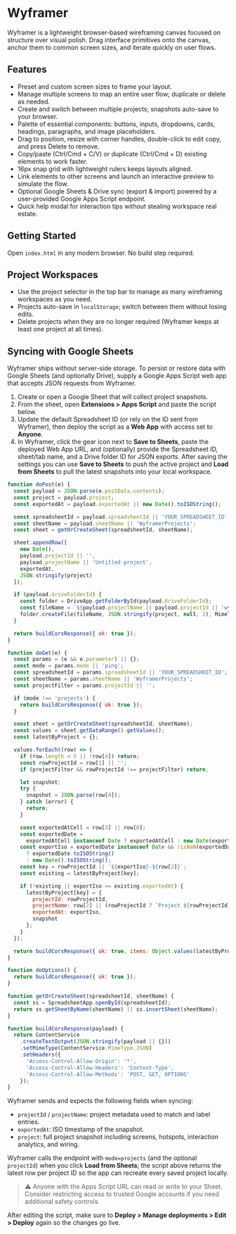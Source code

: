 # Wyframer

Wyframer is a lightweight browser-based wireframing canvas focused on structure over visual polish. Drag interface primitives onto the canvas, anchor them to common screen sizes, and iterate quickly on user flows.

## Features

- Preset and custom screen sizes to frame your layout.
- Manage multiple screens to map an entire user flow; duplicate or delete as needed.
- Create and switch between multiple projects; snapshots auto-save to your browser.
- Palette of essential components: buttons, inputs, dropdowns, cards, headings, paragraphs, and image placeholders.
- Drag to position, resize with corner handles, double-click to edit copy, and press Delete to remove.
- Copy/paste (Ctrl/Cmd + C/V) or duplicate (Ctrl/Cmd + D) existing elements to work faster.
- 16px snap grid with lightweight rulers keeps layouts aligned.
- Link elements to other screens and launch an interactive preview to simulate the flow.
- Optional Google Sheets & Drive sync (export & import) powered by a user-provided Google Apps Script endpoint.
- Quick help modal for interaction tips without stealing workspace real estate.

## Getting Started

Open `index.html` in any modern browser. No build step required.

## Project Workspaces

- Use the project selector in the top bar to manage as many wireframing workspaces as you need.
- Projects auto-save in `localStorage`; switch between them without losing edits.
- Delete projects when they are no longer required (Wyframer keeps at least one project at all times).

## Syncing with Google Sheets

Wyframer ships without server-side storage. To persist or restore data with Google Sheets (and optionally Drive), supply a Google Apps Script web app that accepts JSON requests from Wyframer.

1. Create or open a Google Sheet that will collect project snapshots.
2. From the sheet, open **Extensions > Apps Script** and paste the script below.
3. Update the default Spreadsheet ID (or rely on the ID sent from Wyframer), then deploy the script as a **Web App** with access set to **Anyone**.
4. In Wyframer, click the gear icon next to **Save to Sheets**, paste the deployed Web App URL, and (optionally) provide the Spreadsheet ID, sheet/tab name, and a Drive folder ID for JSON exports. After saving the settings you can use **Save to Sheets** to push the active project and **Load from Sheets** to pull the latest snapshots into your local workspace.

```javascript
function doPost(e) {
  const payload = JSON.parse(e.postData.contents);
  const project = payload.project;
  const exportedAt = payload.exportedAt || new Date().toISOString();

  const spreadsheetId = payload.spreadsheetId || 'YOUR_SPREADSHEET_ID';
  const sheetName = payload.sheetName || 'WyframerProjects';
  const sheet = getOrCreateSheet(spreadsheetId, sheetName);

  sheet.appendRow([
    new Date(),
    payload.projectId || '',
    payload.projectName || 'Untitled project',
    exportedAt,
    JSON.stringify(project)
  ]);

  if (payload.driveFolderId) {
    const folder = DriveApp.getFolderById(payload.driveFolderId);
    const fileName = `${payload.projectName || payload.projectId || 'wyframer'}-${exportedAt}.json`;
    folder.createFile(fileName, JSON.stringify(project, null, 2), MimeType.JSON);
  }

  return buildCorsResponse({ ok: true });
}

function doGet(e) {
  const params = (e && e.parameter) || {};
  const mode = params.mode || 'ping';
  const spreadsheetId = params.spreadsheetId || 'YOUR_SPREADSHEET_ID';
  const sheetName = params.sheetName || 'WyframerProjects';
  const projectFilter = params.projectId || '';

  if (mode !== 'projects') {
    return buildCorsResponse({ ok: true });
  }

  const sheet = getOrCreateSheet(spreadsheetId, sheetName);
  const values = sheet.getDataRange().getValues();
  const latestByProject = {};

  values.forEach((row) => {
    if (row.length < 5 || !row[4]) return;
    const rowProjectId = row[1] || '';
    if (projectFilter && rowProjectId !== projectFilter) return;

    let snapshot;
    try {
      snapshot = JSON.parse(row[4]);
    } catch (error) {
      return;
    }

    const exportedAtCell = row[3] || row[0];
    const exportedDate =
      exportedAtCell instanceof Date ? exportedAtCell : new Date(exportedAtCell);
    const exportIso = exportedDate instanceof Date && !isNaN(exportedDate.getTime())
      ? exportedDate.toISOString()
      : new Date().toISOString();
    const key = rowProjectId || `${exportIso}-${row[2]}`;
    const existing = latestByProject[key];

    if (!existing || exportIso >= existing.exportedAt) {
      latestByProject[key] = {
        projectId: rowProjectId,
        projectName: row[2] || (rowProjectId ? `Project ${rowProjectId}` : 'Untitled project'),
        exportedAt: exportIso,
        snapshot
      };
    }
  });

  return buildCorsResponse({ ok: true, items: Object.values(latestByProject) });
}

function doOptions() {
  return buildCorsResponse({ ok: true });
}

function getOrCreateSheet(spreadsheetId, sheetName) {
  const ss = SpreadsheetApp.openById(spreadsheetId);
  return ss.getSheetByName(sheetName) || ss.insertSheet(sheetName);
}

function buildCorsResponse(payload) {
  return ContentService
    .createTextOutput(JSON.stringify(payload || {}))
    .setMimeType(ContentService.MimeType.JSON)
    .setHeaders({
      'Access-Control-Allow-Origin': '*',
      'Access-Control-Allow-Headers': 'Content-Type',
      'Access-Control-Allow-Methods': 'POST, GET, OPTIONS'
    });
}
```

Wyframer sends and expects the following fields when syncing:

- `projectId` / `projectName`: project metadata used to match and label entries.
- `exportedAt`: ISO timestamp of the snapshot.
- `project`: full project snapshot including screens, hotspots, interaction analytics, and wiring.

Wyframer calls the endpoint with `mode=projects` (and the optional `projectId`) when you click **Load from Sheets**; the script above returns the latest row per project ID so the app can recreate every saved project locally.

> :warning: Anyone with the Apps Script URL can read or write to your Sheet. Consider restricting access to trusted Google accounts if you need additional safety controls.

After editing the script, make sure to **Deploy > Manage deployments > Edit > Deploy** again so the changes go live.
